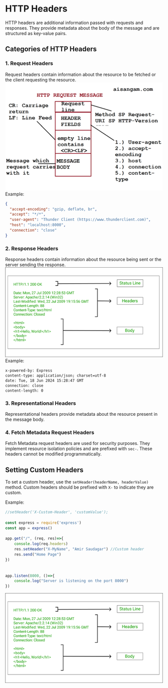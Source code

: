 # HTTP Headers

HTTP headers are additional information passed with requests and responses. They provide metadata about the body of the message and are structured as key-value pairs.

## Categories of HTTP Headers

### 1. Request Headers
Request headers contain information about the resource to be fetched or the client requesting the resource.
![Http Request Message Format](https://github.com/AmirSaudagar55/NodeJS-30-days/blob/7caeb84a2c1c09dff81a979575f17818af8f30dd/D11_Headers_and_Status_codes/Headers/Http_Request_Message_Format.png)
Example:
```json
{
  "accept-encoding": "gzip, deflate, br",
  "accept": "*/*",
  "user-agent": "Thunder Client (https://www.thunderclient.com)",
  "host": "localhost:8000",
  "connection": "close"
}
```

### 2. Response Headers
Response headers contain information about the resource being sent or the server sending the response.
![Http Response Message Format](https://github.com/AmirSaudagar55/NodeJS-30-days/blob/7caeb84a2c1c09dff81a979575f17818af8f30dd/D11_Headers_and_Status_codes/Headers/Http_Response_Message_Structure.png)
Example:
```
x-powered-by: Express
content-type: application/json; charset=utf-8
date: Tue, 18 Jun 2024 15:28:47 GMT
connection: close
content-length: 0
```

### 3. Representational Headers
Representational headers provide metadata about the resource present in the message body.

### 4. Fetch Metadata Request Headers
Fetch Metadata request headers are used for security purposes. They implement resource isolation policies and are prefixed with `sec-`. These headers cannot be modified programmatically.

## Setting Custom Headers
To set a custom header, use the `setHeader(headerName, headerValue)` method. Custom headers should be prefixed with `X-` to indicate they are custom.

Example:
```javascript
//setHeader('X-Custom-Header', 'customValue');

const express = require('express')
const app = express()

app.get("/", (req, res)=>{
    console.log(req.headers)
    res.setHeader("X-MyName", "Amir Saudagar") //Custom header
    res.send("Home Page")
})


app.listen(8000, ()=>{
    console.log("Server is listening on the port 8000")
})
```

![Custom Header in Response header](https://github.com/AmirSaudagar55/NodeJS-30-days/blob/7caeb84a2c1c09dff81a979575f17818af8f30dd/D11_Headers_and_Status_codes/Headers/Http_Response_Message_Structure.png)